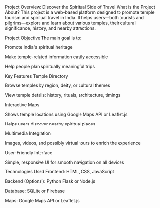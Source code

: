 Project Overview: Discover the Spiritual Side of Travel
What is the Project About?
This project is a web-based platform designed to promote temple tourism and spiritual travel in India. It helps users—both tourists and pilgrims—explore and learn about various temples, their cultural significance, history, and nearby attractions.

 Project Objective
The main goal is to:

Promote India's spiritual heritage

Make temple-related information easily accessible

Help people plan spiritually meaningful trips

Key Features
Temple Directory

Browse temples by region, deity, or cultural themes

View temple details: history, rituals, architecture, timings

Interactive Maps

Shows temple locations using Google Maps API or Leaflet.js

Helps users discover nearby spiritual places

Multimedia Integration

Images, videos, and possibly virtual tours to enrich the experience

User-Friendly Interface

Simple, responsive UI for smooth navigation on all devices

Technologies Used
Frontend: HTML, CSS, JavaScript

Backend (Optional): Python Flask or Node.js

Database: SQLite or Firebase

Maps: Google Maps API or Leaflet.js

